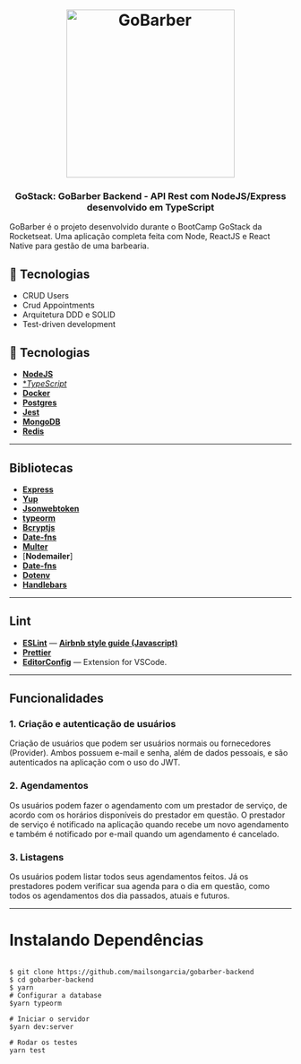 
<h1 align="center">
  <img alt="GoBarber" title="GoBarber" src="https://i.imgur.com/RSswOY2.png" width="300px" />
</h1>
<h3 align="center">
  GoStack: GoBarber Backend - API Rest com NodeJS/Express desenvolvido em TypeScript
</h3>
GoBarber é o projeto desenvolvido durante o BootCamp GoStack da Rocketseat. Uma aplicação completa feita com Node, ReactJS e React Native para gestão de uma barbearia.

## :rocket: Tecnologias
- CRUD Users
- Crud Appointments
- Arquitetura DDD e SOLID
- Test-driven development


## :rocket: Tecnologias
- [**NodeJS**](https://nodejs.org/en/)
- [**TypeScript*](https://nodejs.org/en/)
- [**Docker**](https://www.docker.com/)
- [**Postgres**](https://www.postgresql.org/)
- [**Jest**](https://jestjs.io/)
- [**MongoDB**](https://www.mongodb.com/)
- [**Redis**](https://redis.io/)
---


## **Bibliotecas**
- [**Express**](https://expressjs.com/pt-br/)
- [**Yup**](https://github.com/jquense/yup)
- [**Jsonwebtoken**](https://www.npmjs.com/package/jsonwebtoken)
- [**typeorm**](https://typeorm.io//)
- [**Bcryptjs**](https://www.npmjs.com/package/bcryptjs)
- [**Date-fns**](https://date-fns.org/)
- [**Multer**](https://www.npmjs.com/package/multer)
- [**Nodemailer**]
- [**Date-fns**](https://date-fns.org/)
- [**Dotenv**](https://www.npmjs.com/package/dotenv)
- [**Handlebars**](https://handlebarsjs.com/)

---

## **Lint**
- [**ESLint**](https://www.npmjs.com/package/eslint) — [**Airbnb style guide (Javascript)**](https://github.com/airbnb/javascript)
- [**Prettier**](https://www.npmjs.com/package/prettier)
- [**EditorConfig**]() — Extension for VSCode.

---
## **Funcionalidades**
<h3>1. Criação e autenticação de usuários </h3>
Criação de usuários que podem ser usuários normais ou fornecedores (Provider). Ambos possuem e-mail e senha, além de dados pessoais, e são autenticados na aplicação com o uso do JWT.

<h3>2. Agendamentos</h3>
Os usuários podem fazer o agendamento com um prestador de serviço, de acordo com os horários disponíveis do prestador em questão. O prestador de serviço é notificado na aplicação quando recebe um novo agendamento e também é notificado por e-mail quando um agendamento é cancelado.
<h3>3. Listagens</h3>
Os usuários podem listar todos seus agendamentos feitos. Já os prestadores podem verificar sua agenda para o dia em questão, como todos os agendamentos dos dia passados, atuais e futuros.


---
# Instalando Dependências

```

$ git clone https://github.com/mailsongarcia/gobarber-backend
$ cd gobarber-backend
$ yarn
# Configurar a database
$yarn typeorm

# Iniciar o servidor
$yarn dev:server

# Rodar os testes
yarn test


```

